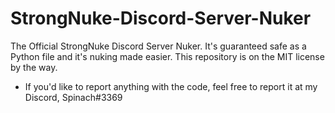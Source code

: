 # StrongNuke-Discord-Server-Nuker
The Official StrongNuke Discord Server Nuker. It's guaranteed safe as a Python file and it's nuking made easier. This repository is on the MIT license by the way.


- If you'd like to report anything with the code, feel free to report it at my Discord, Spinach#3369
